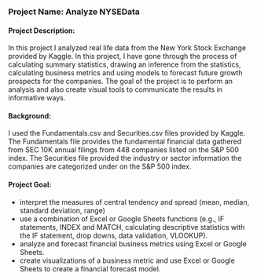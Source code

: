 ### Project Name: Analyze NYSEData
#### Project Description: 
In this project I analyzed real life data from the New York Stock Exchange  provided by Kaggle. In this project, I have gone through the process of calculating summary statistics, drawing an inference from the statistics, calculating business metrics and using models to forecast future growth prospects for the companies. The goal of the project is to perform an analysis and also create visual tools to communicate the results in informative ways.

#### Background:
I used the Fundamentals.csv and Securities.csv files provided by Kaggle. The Fundamentals file provides the fundamental financial data gathered from SEC 10K annual filings from 448 companies listed on the S&P 500 index. The Securities file provided the industry or sector information the companies are categorized under on the S&P 500 index.

#### Project Goal:
* interpret the measures of central tendency and spread (mean, median, standard deviation, range)
* use a combination of Excel or Google Sheets functions (e.g., IF statements, INDEX and MATCH, calculating descriptive statistics with the IF statement, drop downs, data validation, VLOOKUP).
* analyze and forecast financial business metrics using Excel or Google Sheets.
* create visualizations of a business metric and use Excel or Google Sheets to create a financial forecast model.
